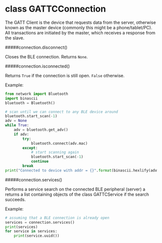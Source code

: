 # class GATTCConnection

The GATT Client is the device that requests data from the server, otherwise known as the master device (commonly this might be a phone/tablet/PC). All transactions are initiated by the master, which receives a response from the slave.

#####<function>connection.disconnect()</function>

Closes the BLE connection. Returns ``None``.

#####<function>connection.isconnected()</function>

Returns ``True`` if the connection is still open. ``False`` otherwise.

Example:

```python
from network import Bluetooth
import binascii
bluetooth = Bluetooth()

# scan until we can connect to any BLE device around
bluetooth.start_scan(-1)
adv = None
while True:
    adv = bluetooth.get_adv()
    if adv:
        try:
            bluetooth.connect(adv.mac)
        except:
            # start scanning again
            bluetooth.start_scan(-1)
            continue
        break
print("Connected to device with addr = {}".format(binascii.hexlify(adv.mac)))
```

#####<function>connection.services()</function>

Performs a service search on the connected BLE peripheral (server) a returns a list containing objects of the class <class>GATTCService</class> if the search succeeds.

Example:

```python
# assuming that a BLE connection is already open
services = connection.services()
print(services)
for service in services:
    print(service.uuid())
```
